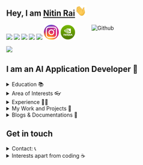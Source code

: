
<h2>Hey, I am <a href="https://www.linkedin.com/in/imneonizer/">Nitin Rai</a><img src="https://raw.githubusercontent.com/ABSphreak/ABSphreak/master/gifs/Hi.gif" width="30px"></h2> 

<img width="55%" align="right" alt="Github" src="https://raw.githubusercontent.com/onimur/.github/master/.resources/git-header.svg" />
<a href="https://www.linkedin.com/in/imneonizer/"><img src="logos/linkedin.png" width="40" /></a>
<a href="https://github.com/imneonizer"><img src="logos/github-logo.png" width="40" /></a>
<a href="https://www.facebook.com/iamneonizer/"><img src="logos/facebook.png" width="40" /></a>
<a href="mailto:mneonizer@gmail.com"><img src="logos/google-plus.png" width="40" /></a>
<a href="https://twitter.com/imneonizer"><img src="logos/twitter.png" width="40" /></a>
<a href="https://www.instagram.com/the.nitin.rai"><img src="logos/instagram.png" width="40" /></a>
<a href="https://forums.developer.nvidia.com/u/nitinrai/summary"><img src="logos/nvidia.png" width="40" /></a>

![](https://visitor-badge.glitch.me/badge?page_id=imneonizer)

<h2> I am an AI Application Developer 🚀 </h2>
<details>
<summary>Education 📚</summary>
<ul>
  <li>B.Tech (CSE): <a href=#>William Carey University</a></li>
  <li>Schooling: <a href="#">Ashok Memorial Public School, Faridabad</a></li>
</ul>
</details>

<details>
<summary>Area of Interests 👓 </summary>
<ul>
  <li><a>Skills - Machine Learning, Artificial Intelligence, Data Exploration, Data Structures, IoT & Public Speaking </a></li>
  <li><a> Tools - Python, OpenCV, Numpy, Rapids, Flask, JavaScript, Linux-Ubuntu, SSH, Nvidia TLT, Microsoft Office, Docker, Git </a></li>
</ul>
</details>

<details>
	<summary>Experience  👨‍💻</summary>
  <ul>
    <li><a>AI Application Developer, SmartCow</a></li>
    <li><a>Jr. Machine Learning Engineer, SmartCow</a></li>
    <li><a>Computer Vision Intern, Prizmatics</a></li>
     </ul>
</details>
<details>
  <summary>My Work and Projects 🤖</summary>
  <ul>
      <li><b>TLT Lightning</b> - Nvidia Transfer Learning Toolkit based easy to use web application to Train / Infer / Prune / Deploy various SOTA Neural Networks for Deepstream SDK running on Jetson platforms.</li>
	<li><b>Kitti Augmentor</b> - an image augmentation library similar to Nvidia DALI which can augment object detection dataset while transforming both images and bounding boxes at the same time.</li>
	<li><b>Yandex Crawler</b> - an automated image scraper which can scrape millions of similar images quickly.</li>
    <li><b>Frame Buffer</b> - a python library which can store some frames as a buffer on disk / memory and write it as a video when required using multiprocessing, without affecting the main loop.</li>
	<li><b>IMBO</b> - a library to plot pretty bounding boxes with a simple Python API.</li>
	<li><b>Imcrypt</b> - a python library to encrypt any string or file with a private key which can only be decrypted if you have the key.</li>
	<li><b>Link Shrink</b> - Flask backend API with interactive JS based UI to short long URL's on the go.</li>
	<li><b>Imthread</b> - a short little python module to help you run your iterable functions on multiple threads.</li>
	<li><b>Metal stamp OCR</b> - computer vision techniques to extract and recognize characters from metal surfaces. </li>
  </ul>
</details>
<details>
	<summary>Blogs & Documentations  📝</summary>
  <ul>
    <li><a href="https://medium.com/@Smartcow_ai/tlt-lightning-ff47659f7804">TLT Lightning</a></li>
    <li><a href="https://medium.com/@Smartcow_ai/nvidia-transfer-learning-toolkit-a-comprehensive-guide-75148d1ac1b">Nvidia TLT - A Comprehensice Guide</a></li>
    <li><a href="https://medium.com/@mneonizer/day-night-classification-a01a7d9af695">Day - Night Classification</a></li>
    <li><a href="https://mneonizer.gitbook.io/tlt-trainer/">TLT Trainer Docs</a></li>
     </ul>
</details>
<h2>Get in touch </h2>
<details>
  <summary>Contact: 📞</summary>
  <ul>
  <li>Mail me your requests at <a href="mailto: mneonizer@gmail.com">
   mneonizer@gmail.com <br>
  </a></li>
</ul>
</details>
<details>
  <summary>Interests apart from coding ☕ </summary>
  <ul>
    <li>Let's talk over a cup of  coffee </li>
    </ul>
</details>

